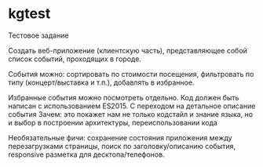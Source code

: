 # kgtest
Тестовое задание

Создать веб-приложение (клиентскую часть), представляющее собой список событий, проходящих в городе.

События можно:
сортировать по стоимости посещения,
фильтровать по типу (концерт/выставка и т.п.),
добавлять в избранное.

Избранные события можно посмотреть отдельно.
Код должен быть написан с использованием ES2015.
С переходом на детальное описание события
Зачем:  это покажет нам не только кодстайл и знание языка, но и выбор в построении архитектуры, переиспользовании кода

Необязательные фичи:
сохранение состояния приложения между перезагрузками страницы,
поиск по заголовку/описанию события,
responsive разметка для десктопа/телефонов.
